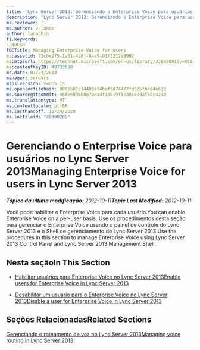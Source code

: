 ```yaml
---
title: 'Lync Server 2013: Gerenciando o Enterprise Voice para usuários'
description: 'Lync Server 2013: Gerenciando o Enterprise Voice para usuários.'
ms.reviewer: ''
ms.author: v-lanac
author: lanachin
f1.keywords:
- NOCSH
TOCTitle: Managing Enterprise Voice for users
ms:assetid: 72cbe2f5-1a01-4a6f-84a5-01f3212a8992
ms:mtpsurl: https://technet.microsoft.com/en-us/library/JJ688091(v=OCS.15)
ms:contentKeyID: 49733690
ms.date: 07/23/2014
manager: serdars
mtps_version: v=OCS.15
ms.openlocfilehash: 8805581c34483ef4baf5d74477fd585fbc64e632
ms.sourcegitcommit: 36fee89bb887bea4f18b19f17a8c69daf5bc423d
ms.translationtype: MT
ms.contentlocale: pt-BR
ms.lasthandoff: 11/24/2020
ms.locfileid: "49390289"
---
```

# <a name="managing-enterprise-voice-for-users-in-lync-server-2013"></a><span data-ttu-id="9ecb3-103">Gerenciando o Enterprise Voice para usuários no Lync Server 2013</span><span class="sxs-lookup"><span data-stu-id="9ecb3-103">Managing Enterprise Voice for users in Lync Server 2013</span></span>

<div data-xmlns="http://www.w3.org/1999/xhtml">

<div class="topic" data-xmlns="http://www.w3.org/1999/xhtml" data-msxsl="urn:schemas-microsoft-com:xslt" data-cs="https://msdn.microsoft.com/">

<div data-asp="https://msdn2.microsoft.com/asp">



</div>

<div id="mainSection">

<div id="mainBody"><span data-ttu-id="9ecb3-104">

<span> </span></span><span class="sxs-lookup"><span data-stu-id="9ecb3-104">

<span> </span></span></span>

<span data-ttu-id="9ecb3-105">_**Tópico da última modificação:** 2012-10-11_</span><span class="sxs-lookup"><span data-stu-id="9ecb3-105">_**Topic Last Modified:** 2012-10-11_</span></span>

<span data-ttu-id="9ecb3-106">Você pode habilitar o Enterprise Voice para cada usuário.</span><span class="sxs-lookup"><span data-stu-id="9ecb3-106">You can enable Enterprise Voice on a per-user basis.</span></span> <span data-ttu-id="9ecb3-107">Use os procedimentos desta seção para gerenciar o Enterprise Voice usando o painel de controle do Lync Server 2013 e o Shell de gerenciamento do Lync Server 2013.</span><span class="sxs-lookup"><span data-stu-id="9ecb3-107">Use the procedures in this section to manage Enterprise Voice using Lync Server 2013 Control Panel and Lync Server 2013 Management Shell.</span></span>

<div>

## <a name="in-this-section"></a><span data-ttu-id="9ecb3-108">Nesta seção</span><span class="sxs-lookup"><span data-stu-id="9ecb3-108">In This Section</span></span>

  - [<span data-ttu-id="9ecb3-109">Habilitar usuários para Enterprise Voice no Lync Server 2013</span><span class="sxs-lookup"><span data-stu-id="9ecb3-109">Enable users for Enterprise Voice in Lync Server 2013</span></span>](lync-server-2013-enable-users-for-enterprise-voice.md)

  - [<span data-ttu-id="9ecb3-110">Desabilitar um usuário para o Enterprise Voice no Lync Server 2013</span><span class="sxs-lookup"><span data-stu-id="9ecb3-110">Disable a user for Enterprise Voice in Lync Server 2013</span></span>](lync-server-2013-disable-a-user-for-enterprise-voice.md)

</div>

<div>

## <a name="related-sections"></a><span data-ttu-id="9ecb3-111">Seções Relacionadas</span><span class="sxs-lookup"><span data-stu-id="9ecb3-111">Related Sections</span></span>

[<span data-ttu-id="9ecb3-112">Gerenciando o roteamento de voz no Lync Server 2013</span><span class="sxs-lookup"><span data-stu-id="9ecb3-112">Managing voice routing in Lync Server 2013</span></span>](lync-server-2013-managing-voice-routing.md)

<span data-ttu-id="9ecb3-113"></div>

</div>

<span> </span>

</div>

</div>

</span><span class="sxs-lookup"><span data-stu-id="9ecb3-113"></div>

</div>

<span> </span>

</div>

</div>

</span></span></div>


